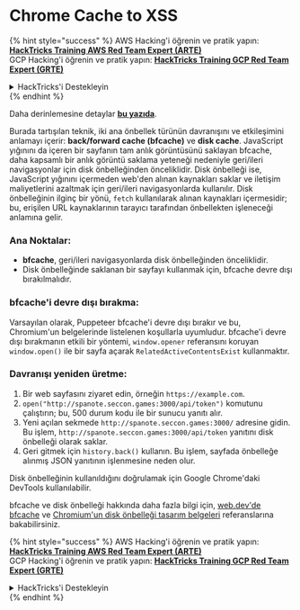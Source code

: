 # Chrome Cache to XSS

{% hint style="success" %}
AWS Hacking'i öğrenin ve pratik yapın:<img src="/.gitbook/assets/arte.png" alt="" data-size="line">[**HackTricks Training AWS Red Team Expert (ARTE)**](https://training.hacktricks.xyz/courses/arte)<img src="/.gitbook/assets/arte.png" alt="" data-size="line">\
GCP Hacking'i öğrenin ve pratik yapın: <img src="/.gitbook/assets/grte.png" alt="" data-size="line">[**HackTricks Training GCP Red Team Expert (GRTE)**<img src="/.gitbook/assets/grte.png" alt="" data-size="line">](https://training.hacktricks.xyz/courses/grte)

<details>

<summary>HackTricks'i Destekleyin</summary>

* [**abonelik planlarını**](https://github.com/sponsors/carlospolop) kontrol edin!
* **💬 [**Discord grubuna**](https://discord.gg/hRep4RUj7f) veya [**telegram grubuna**](https://t.me/peass) katılın ya da **Twitter'da** 🐦 [**@hacktricks\_live**](https://twitter.com/hacktricks\_live)** bizi takip edin.**
* **Hacking ipuçlarını paylaşmak için** [**HackTricks**](https://github.com/carlospolop/hacktricks) ve [**HackTricks Cloud**](https://github.com/carlospolop/hacktricks-cloud) github reposuna PR gönderin.

</details>
{% endhint %}

Daha derinlemesine detaylar [**bu yazıda**](https://blog.arkark.dev/2022/11/18/seccon-en/#web-spanote).

Burada tartışılan teknik, iki ana önbellek türünün davranışını ve etkileşimini anlamayı içerir: **back/forward cache (bfcache)** ve **disk cache**. JavaScript yığınını da içeren bir sayfanın tam anlık görüntüsünü saklayan bfcache, daha kapsamlı bir anlık görüntü saklama yeteneği nedeniyle geri/ileri navigasyonlar için disk önbelleğinden önceliklidir. Disk önbelleği ise, JavaScript yığınını içermeden web'den alınan kaynakları saklar ve iletişim maliyetlerini azaltmak için geri/ileri navigasyonlarda kullanılır. Disk önbelleğinin ilginç bir yönü, `fetch` kullanılarak alınan kaynakları içermesidir; bu, erişilen URL kaynaklarının tarayıcı tarafından önbellekten işleneceği anlamına gelir.

### Ana Noktalar:

- **bfcache**, geri/ileri navigasyonlarda disk önbelleğinden önceliklidir.
- Disk önbelleğinde saklanan bir sayfayı kullanmak için, bfcache devre dışı bırakılmalıdır.

### bfcache'i devre dışı bırakma:

Varsayılan olarak, Puppeteer bfcache'i devre dışı bırakır ve bu, Chromium'un belgelerinde listelenen koşullarla uyumludur. bfcache'i devre dışı bırakmanın etkili bir yöntemi, `window.opener` referansını koruyan `window.open()` ile bir sayfa açarak `RelatedActiveContentsExist` kullanmaktır.

### Davranışı yeniden üretme:

1. Bir web sayfasını ziyaret edin, örneğin `https://example.com`.
2. `open("http://spanote.seccon.games:3000/api/token")` komutunu çalıştırın; bu, 500 durum kodu ile bir sunucu yanıtı alır.
3. Yeni açılan sekmede `http://spanote.seccon.games:3000/` adresine gidin. Bu işlem, `http://spanote.seccon.games:3000/api/token` yanıtını disk önbelleği olarak saklar.
4. Geri gitmek için `history.back()` kullanın. Bu işlem, sayfada önbelleğe alınmış JSON yanıtının işlenmesine neden olur.

Disk önbelleğinin kullanıldığını doğrulamak için Google Chrome'daki DevTools kullanılabilir.

bfcache ve disk önbelleği hakkında daha fazla bilgi için, [web.dev'de bfcache](https://web.dev/i18n/en/bfcache/) ve [Chromium'un disk önbelleği tasarım belgeleri](https://www.chromium.org/developers/design-documents/network-stack/disk-cache/) referanslarına bakabilirsiniz.

{% hint style="success" %}
AWS Hacking'i öğrenin ve pratik yapın:<img src="/.gitbook/assets/arte.png" alt="" data-size="line">[**HackTricks Training AWS Red Team Expert (ARTE)**](https://training.hacktricks.xyz/courses/arte)<img src="/.gitbook/assets/arte.png" alt="" data-size="line">\
GCP Hacking'i öğrenin ve pratik yapın: <img src="/.gitbook/assets/grte.png" alt="" data-size="line">[**HackTricks Training GCP Red Team Expert (GRTE)**<img src="/.gitbook/assets/grte.png" alt="" data-size="line">](https://training.hacktricks.xyz/courses/grte)

<details>

<summary>HackTricks'i Destekleyin</summary>

* [**abonelik planlarını**](https://github.com/sponsors/carlospolop) kontrol edin!
* **💬 [**Discord grubuna**](https://discord.gg/hRep4RUj7f) veya [**telegram grubuna**](https://t.me/peass) katılın ya da **Twitter'da** 🐦 [**@hacktricks\_live**](https://twitter.com/hacktricks\_live)** bizi takip edin.**
* **Hacking ipuçlarını paylaşmak için** [**HackTricks**](https://github.com/carlospolop/hacktricks) ve [**HackTricks Cloud**](https://github.com/carlospolop/hacktricks-cloud) github reposuna PR gönderin.

</details>
{% endhint %}
